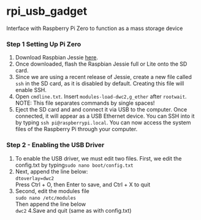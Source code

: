 # rpi_usb_gadget
Interface with Raspberry Pi Zero to function as a mass storage device
### Step 1 Setting Up Pi Zero
1. Download Raspbian Jessie [here](google.com). 
2. Once downloaded, flash the Raspbian Jessie full or Lite onto the SD card. 
3. Since we are using a recent release of Jessie, create a new file called ```ssh``` in the SD card, as it is disabled by default. Creating this file will enable SSH.
4. Open ```cmdline.txt```.  Insert ```modules-load-dwc2,g_ether``` after ```rootwait```. NOTE: This file separates commands by single spaces!
5. Eject the SD card and and connect it via USB to the computer. Once connected, it will appear as a USB Ethernet device. You can SSH into it by typing ```ssh pi@raspberrypi.local```. You can now access the system files of the Raspberry Pi through your computer.
### Step 2 - Enabling the USB Driver
1. To enable the USB driver, we must edit two files. First, we edit the config.txt by typing```sudo nano boot/config.txt```
2. Next, append the line below:
<br>```dtoverlay=dwc2```
<br>Press Ctrl + O, then Enter to save, and Ctrl + X to quit
3. Second, edit the modules file
<br>```sudo nano /etc/modules```
<br>Then append the line below
<br>```dwc2```
4.Save and quit (same as with config.txt)
